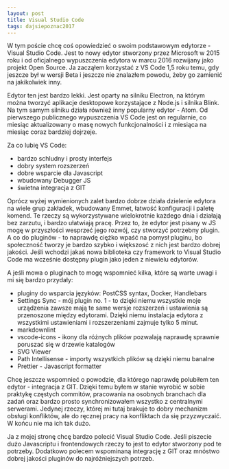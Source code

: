 ```yaml
---
layout: post
title: Visual Studio Code
tags: dajsiepoznac2017
---
```


W tym poście chcę coś opowiedzieć o swoim podstawowym edytorze - Visual Studio Code. Jest to nowy edytor stworzony przez Microsoft w 2015 roku i od oficjalnego wypuszczenia edytora w marcu 2016 rozwijany jako projekt Open Source. Ja zacząłem korzystać z VS Code 1,5 roku temu, gdy jeszcze był w wersji Beta i jeszcze nie znalazłem powodu, żeby go zamienić na jakikolwiek inny.

<!--more-->

Edytor ten jest bardzo lekki. Jest oparty na silniku Electron, na którym można tworzyć aplikacje desktopowe korzystające z Node.js i silnika Blink. Na tym samym silniku działa również inny popularny edytor - Atom. Od pierwszego publicznego wypuszczenia VS Code jest on regularnie, co miesiąc aktualizowany o masę nowych funkcjonalności i z miesiąca na miesiąc coraz bardziej dojrzeje.

Za co lubię VS Code:

- bardzo schludny i prosty interfejs
- dobry system rozszerzeń
- dobre wsparcie dla Javascript
- wbudowany Debugger JS
- świetna integracja z GIT

Oprócz wyżej wymienionych zalet bardzo dobrze działa dzielenie edytora na wiele grup zakładek, wbudowany Emmet, łatwość konfiguracji i paletę komend. Te rzeczy są wykorzystywane wielokrotnie każdego dnia i działają bez zarzutu, i bardzo ułatwiają pracę. Przez to, że edytor jest pisany w JS mogę w przyszłości wesprzeć jego rozwój, czy stworzyć potrzebny plugin. A co do pluginów - to naprawdę ciężko wpaść na pomysł pluginu, bo społeczność tworzy je bardzo szybko i większosć z nich jest bardzo dobrej jakości. Jeśli wchodzi jakaś nowa biblioteka czy framework to Visual Studio Code ma wcześnie dostępny plugin jako jeden z niewielu edytorów.

A jeśli mowa o pluginach to mogę wspomnieć kilka, które są warte uwagi i mi się bardzo przydały:

- pluginy do wsparcia języków: PostCSS syntax, Docker, Handlebars
- Settings Sync - mój plugin no. 1 - to dzięki niemu wszystkie moje urządzenia zawsze mają te same wersje rozszerzeń i ustawienia są przenoszone między edytorami. Dzięki niemu instalacja edytora z wszystkimi ustawieniami i rozszerzeniami zajmuje tylko 5 minut.
- markdownlint
- vscode-icons - ikony dla różnych plików pozwalają naprawdę sprawnie poruszać się w drzewie katalogów
- SVG Viewer
- Path Intellisense - importy wszystkich plików są dzięki niemu banalne
- Prettier - Javascript formatter

Chcę jeszcze wspomnieć o powodzie, dla którego naprawdę polubiłem ten edytor - integracja z GIT. Dzięki temu byłem w stanie wyrobić w sobie praktykę częstych commitów, pracowania na osobnych branchach dla zadań oraz bardzo prosto synchronizowałem wszystko z centralnymi serwerami. Jedynej rzeczy, której mi tutaj brakuje to dobry mechanizm obsługi konfliktów, ale do ręcznej pracy na konfliktach da się przyzwyczaić. W końcu nie ma ich tak dużo.

Ja z mojej stronę chcę bardzo polecić Visual Studio Code. Jeśli piszecie dużo Javascriptu i frontendowych rzeczy to jest to edytor stworzony pod te potrzeby. Dodatkowo polecem wspominaną integrację z GIT oraz mnóstwo dobrej jakości pluginów do najróżniejszych potrzeb.
